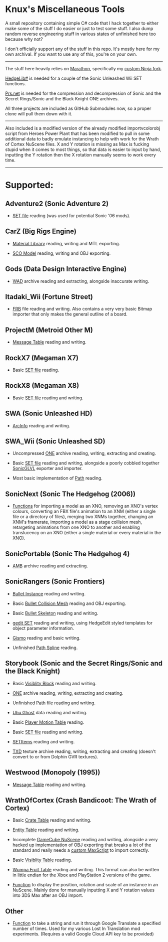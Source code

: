 # Knux's Miscellaneous Tools
A small repository containing simple C# code that I hack together to either make some of the stuff I do easier or just to test some stuff. I also dump random reverse engineering stuff in various states of unfinished here too because why not?

I don't officially support any of the stuff in this repo. It's mostly here for my own archival. If you want to use any of this, you're on your own.

___

The stuff here heavily relies on [Marathon](https://github.com/Big-Endian-32/Marathon), specifically my [custom Ninja fork](https://github.com/Knuxfan24/Marathon/tree/ninja).

[HedgeLib#](https://github.com/Radfordhound/HedgeLib/tree/master) is needed for a couple of the Sonic Unleashed Wii SET functions.

[Prs.net](https://github.com/FraGag/prs.net) is needed for the compression and decompression of Sonic and the Secret Rings/Sonic and the Black Knight ONE archives.

All three projects are included as GitHub Submodules now, so a proper clone will pull them down with it.

___

Also included is a modified version of the already modified importvcolorobj script from Heroes Power Plant that has been modified to pull in some additional data to badly emulate instancing to help with work for the Wrath of Cortex NuScene files. X and Y rotation is missing as Max is fucking stupid when it comes to most things, so that data is easier to input by hand, inputting the Y rotation then the X rotation manually seems to work every time.

___

# Supported:

## Adventure2 (Sonic Adventure 2)

- [SET file](https://github.com/Knuxfan24/Knuxs-Misc-Tools/blob/main/Knux's%20Misc%20Tools/Adventure2/SET.cs) reading (was used for potential Sonic '06 mods).

## CarZ (Big Rigs Engine)

- [Material Library](https://github.com/Knuxfan24/Knuxs-Misc-Tools/blob/main/Knux's%20Misc%20Tools/CarZ/MaterialLibrary.cs) reading, writing and MTL exporting.

- [SCO Model](https://github.com/Knuxfan24/Knuxs-Misc-Tools/blob/main/Knux's%20Misc%20Tools/CarZ/SCO.cs) reading, writing and OBJ exporting.

## Gods (Data Design Interactive Engine)

- [WAD](https://github.com/Knuxfan24/Knuxs-Misc-Tools/blob/main/Knux's%20Misc%20Tools/Gods/WAD.cs) archive reading and extracting, alongside inaccurate writing.

## Itadaki_Wii (Fortune Street)

- [FRB](https://github.com/Knuxfan24/Knuxs-Misc-Tools/blob/main/Knux's%20Misc%20Tools/Itadaki_Wii/Board.cs) file reading and writing. Also contains a very very basic Bitmap importer that only makes the general outline of a board.

## ProjectM (Metroid Other M)

- [Message Table](https://github.com/Knuxfan24/Knuxs-Misc-Tools/blob/main/Knux's%20Misc%20Tools/ProjectM/MessageTable.cs) reading and writing.

## RockX7 (Megaman X7)

- Basic [SET file](https://github.com/Knuxfan24/Knuxs-Misc-Tools/blob/main/Knux's%20Misc%20Tools/RockX7/SET.cs) reading.

## RockX8 (Megaman X8)

- Basic [SET file](https://github.com/Knuxfan24/Knuxs-Misc-Tools/blob/main/Knux's%20Misc%20Tools/RockX8/SET.cs) reading and writing.

## SWA (Sonic Unleashed HD)

- [ArcInfo](https://github.com/Knuxfan24/Knuxs-Misc-Tools/blob/main/Knux's%20Misc%20Tools/SWA/ArcInfo.cs) reading and writing.

## SWA_Wii (Sonic Unleashed SD)

- Uncompressed [ONE](https://github.com/Knuxfan24/Knuxs-Misc-Tools/blob/main/Knux's%20Misc%20Tools/SWA_Wii/ONE.cs) archive reading, writing, extracting and creating.

- Basic [SET file](https://github.com/Knuxfan24/Knuxs-Misc-Tools/blob/main/Knux's%20Misc%20Tools/SWA_Wii/SET.cs) reading and writing, alongside a poorly cobbled together [SonicGLVL](https://github.com/DarioSamo/libgens-sonicglvl) exporter and importer.

- Most basic implementation of [Path](https://github.com/Knuxfan24/Knuxs-Misc-Tools/blob/main/Knux's%20Misc%20Tools/SWA_Wii/PathSpline.cs) reading.

## SonicNext (Sonic The Hedgehog (2006))

- [Functions](https://github.com/Knuxfan24/Knuxs-Misc-Tools/blob/main/Knux's%20Misc%20Tools/SonicNext/Functions.cs) for importing a model as an XNO, removing an XNO's vertex colours, converting an FBX file's animation to an XNM (either a single file or a directory of files), merging two XNMs together, changing an XNM's framerate, importing a model as a stage collision mesh, retargeting animations from one XNO to another and enabling translucency on an XNO (either a single material or every material in the XNO). 

## SonicPortable (Sonic The Hedgehog 4)

- [AMB](https://github.com/Knuxfan24/Knuxs-Misc-Tools/blob/main/Knux's%20Misc%20Tools/SonicPortable/AMB.cs) archive reading and extracting.

## SonicRangers (Sonic Frontiers)

- [Bullet Instance](https://github.com/Knuxfan24/Knuxs-Misc-Tools/blob/main/Knux's%20Misc%20Tools/SonicRangers/BulletInstance.cs) reading and writing.

- Basic [Bullet Collision Mesh](https://github.com/Knuxfan24/Knuxs-Misc-Tools/blob/main/Knux's%20Misc%20Tools/SonicRangers/BulletMesh.cs) reading and OBJ exporting.

- Basic [Bullet Skeleton](https://github.com/Knuxfan24/Knuxs-Misc-Tools/blob/main/Knux's%20Misc%20Tools/SonicRangers/BulletSkeleton.cs) reading and writing.

- [gedit SET](https://github.com/Knuxfan24/Knuxs-Misc-Tools/blob/main/Knux's%20Misc%20Tools/SonicRangers/GEdit.cs) reading and writing, using HedgeEdit styled templates for object parameter information.

- [Gismo](https://github.com/Knuxfan24/Knuxs-Misc-Tools/blob/main/Knux's%20Misc%20Tools/SonicRangers/Gismo.cs) reading and basic writing.

- Unfinished [Path Spline](https://github.com/Knuxfan24/Knuxs-Misc-Tools/blob/main/Knux's%20Misc%20Tools/SonicRangers/PathSpline.cs) reading.

## Storybook (Sonic and the Secret Rings/Sonic and the Black Knight)

- Basic [Visiblity Block](https://github.com/Knuxfan24/Knuxs-Misc-Tools/blob/main/Knux's%20Misc%20Tools/Storybook/VisibilityTable.cs) reading and writing.

- [ONE](https://github.com/Knuxfan24/Knuxs-Misc-Tools/blob/main/Knux's%20Misc%20Tools/Storybook/ONE.cs) archive reading, writing, extracting and creating.

- Unfinished [Path](https://github.com/Knuxfan24/Knuxs-Misc-Tools/blob/main/Knux's%20Misc%20Tools/Storybook/PathSpline.cs) file reading and writing.

- [Uhu Ghost](https://github.com/Knuxfan24/Knuxs-Misc-Tools/blob/main/Knux's%20Misc%20Tools/Storybook/GhostPath.cs) data reading and writing.

- Basic [Player Motion Table](https://github.com/Knuxfan24/Knuxs-Misc-Tools/blob/main/Knux's%20Misc%20Tools/Storybook/PlayerMotion.cs) reading.

- Basic [SET file](https://github.com/Knuxfan24/Knuxs-Misc-Tools/blob/main/Knux's%20Misc%20Tools/Storybook/SET.cs) reading and writing.

- [SETItems](https://github.com/Knuxfan24/Knuxs-Misc-Tools/blob/main/Knux's%20Misc%20Tools/Storybook/SETItems.cs) reading and writing.

- [TXD](https://github.com/Knuxfan24/Knuxs-Misc-Tools/blob/main/Knux's%20Misc%20Tools/Storybook/TXD.cs) texture archive reading, writing, extracting and creating (doesn't convert to or from Dolphin GVR textures).

## Westwood (Monopoly (1995))

- [Message Table](https://github.com/Knuxfan24/Knuxs-Misc-Tools/blob/main/Knux's%20Misc%20Tools/Westwood/Text.cs) reading and writing.

## WrathOfCortex (Crash Bandicoot: The Wrath of Cortex)

- Basic [Crate Table](https://github.com/Knuxfan24/Knuxs-Misc-Tools/blob/main/Knux's%20Misc%20Tools/WrathOfCortex/CrateTable.cs) reading and writing.

- [Entity Table](https://github.com/Knuxfan24/Knuxs-Misc-Tools/blob/main/Knux's%20Misc%20Tools/WrathOfCortex/EntityTable.cs) reading and writing.

- Incomplete [GameCube NuScene](https://github.com/Knuxfan24/Knuxs-Misc-Tools/blob/main/Knux's%20Misc%20Tools/WrathOfCortex/NuScene.cs) reading and writing, alongside a very hacked up implementation of OBJ exporting that breaks a lot of the standard and really needs a [custom MaxScript](https://github.com/Knuxfan24/Knuxs-Misc-Tools/blob/main/Binaries/importvcolorobj_v1.3.7_woc.ms) to import correctly.

- Basic [Visiblity Table](https://github.com/Knuxfan24/Knuxs-Misc-Tools/blob/main/Knux's%20Misc%20Tools/WrathOfCortex/VisibilityTable.cs) reading.

- [Wumpa Fruit Table](https://github.com/Knuxfan24/Knuxs-Misc-Tools/blob/main/Knux's%20Misc%20Tools/WrathOfCortex/WumpaTable.cs) reading and writing. This format can also be written in little endian for the Xbox and PlayStation 2 versions of the game.

- [Function](https://github.com/Knuxfan24/Knuxs-Misc-Tools/blob/main/Knux's%20Misc%20Tools/WrathOfCortex/Functions.cs) to display the position, rotation and scale of an instance in an NuScene. Mainly done for manually inputting X and Y rotation values into 3DS Max after an OBJ import.

## Other

- [Function](https://github.com/Knuxfan24/Knuxs-Misc-Tools/blob/c318ab10e5b2ecc8654584656b86fabdaaa69e5b/Knux's%20Misc%20Tools/Helpers.cs#L92) to take a string and run it through Google Translate a specified number of times. Used for my various Lost In Translation mod experiments. (Requires a valid Google Cloud API key to be provided)
